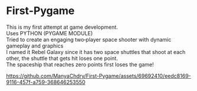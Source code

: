 # First-Pygame

This is my first attempt at game development. <br>
Uses PYTHON (PYGAME MODULE) <br>
Tried to create an engaging two‑player space shooter with dynamic gameplay and graphics <br>
I named it Rebel Galaxy since it has two space shuttles that shoot at each other, the shuttle that gets hit loses one point. <br>
The spaceship that reaches zero points first loses the game!




https://github.com/ManyaChdry/First-Pygame/assets/69692410/eedc8169-9116-457f-a759-368646253550


